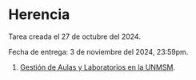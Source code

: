 # Herencia

Tarea creada el 27 de octubre del 2024.

Fecha de entrega: 3 de noviembre del 2024, 23:59pm.

1. [Gestión de Aulas y Laboratorios en la UNMSM](/ejercicios/07_herencia/aulas_y_laboratorios/).

